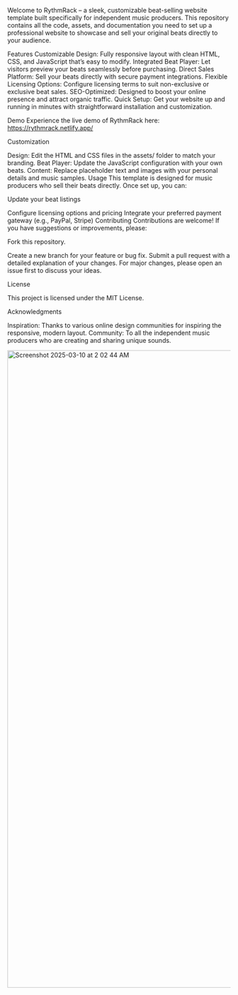 Welcome to RythmRack – a sleek, customizable beat-selling website template built specifically for independent music producers. This repository contains all the code, assets, and documentation you need to set up a professional website to showcase and sell your original beats directly to your audience.

Features
Customizable Design: Fully responsive layout with clean HTML, CSS, and JavaScript that’s easy to modify.
Integrated Beat Player: Let visitors preview your beats seamlessly before purchasing.
Direct Sales Platform: Sell your beats directly with secure payment integrations.
Flexible Licensing Options: Configure licensing terms to suit non-exclusive or exclusive beat sales.
SEO-Optimized: Designed to boost your online presence and attract organic traffic.
Quick Setup: Get your website up and running in minutes with straightforward installation and customization.

Demo
Experience the live demo of RythmRack here: https://rythmrack.netlify.app/



Customization

Design: Edit the HTML and CSS files in the assets/ folder to match your branding.
Beat Player: Update the JavaScript configuration with your own beats.
Content: Replace placeholder text and images with your personal details and music samples.
Usage
This template is designed for music producers who sell their beats directly. Once set up, you can:

Update your beat listings

Configure licensing options and pricing
Integrate your preferred payment gateway (e.g., PayPal, Stripe)
Contributing
Contributions are welcome! If you have suggestions or improvements, please:

Fork this repository.

Create a new branch for your feature or bug fix.
Submit a pull request with a detailed explanation of your changes.
For major changes, please open an issue first to discuss your ideas.

License

This project is licensed under the MIT License.

Acknowledgments

Inspiration: Thanks to various online design communities for inspiring the responsive, modern layout.
Community: To all the independent music producers who are creating and sharing unique sounds.

<img width="1440" alt="Screenshot 2025-03-10 at 2 02 44 AM" src="https://github.com/user-attachments/assets/afc196f8-74da-476a-9d55-bc2cb54af03c" />


